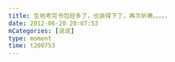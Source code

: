 ```yaml
---
title: 生地考完书包轻多了，也装得下了，再次祈祷。。。。。
date: 2012-06-20 20:07:53
mCategories: [说说]
type: moment
time: t200753
---
```


